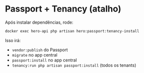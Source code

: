 # Passport + Tenancy (atalho)

Após instalar dependências, rode:

```bash
docker exec hero-api php artisan hero:passport:tenancy-install
```

Isso irá:
- `vendor:publish` do Passport
- `migrate` no app central
- `passport:install` no app central
- `tenancy:run php artisan passport:install` (todos os tenants)
